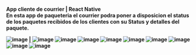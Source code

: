 <b>App cliente de courrier | React Native<b/> <br>
En esta app de paqueteria el courrier podra poner a disposicion el status de los paquetes recibidos de los clientes con su Status y detalles del paquete.

![image](https://github.com/user-attachments/assets/88a9ede0-5911-45eb-9906-e4f5a7d62e07) | ![image](https://github.com/user-attachments/assets/c9f1da60-7d6a-4553-8864-5ddc0e529449)
![image](https://github.com/user-attachments/assets/d5dd0f68-c80e-4da2-b4ab-43b7edc18ca3)
![image](https://github.com/user-attachments/assets/cc1ffa54-bcf2-45e3-9ee7-f2107af4efbb)
![image](https://github.com/user-attachments/assets/bf877d35-3af5-4c26-b7bb-20cad45c7cbc)
![image](https://github.com/user-attachments/assets/208b2880-730f-4556-89aa-2b7d61585248)
![image](https://github.com/user-attachments/assets/f3133001-d6d6-4557-9659-16a2b1c8fabf)
![image](https://github.com/user-attachments/assets/058d9be3-456a-4e0a-97ff-dc74d49e2c0c)
![image](https://github.com/user-attachments/assets/ee5d2844-c3ac-4156-90f4-826eafce22eb)
![image](https://github.com/user-attachments/assets/700e1ceb-dcf3-4f82-b3ba-dc7f79c824cb)

